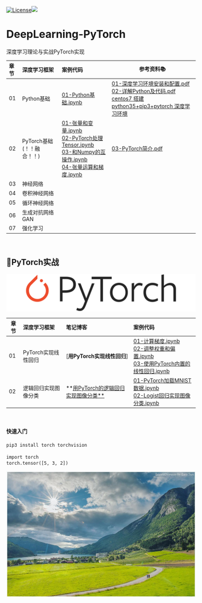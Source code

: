 [![License](https://img.shields.io/badge/license-MIT-blue.svg)](LICENSE)<a href="https://www.jianshu.com/u/4dc749fdfbb7"><img src="https://img.shields.io/badge/%E7%AE%80%E4%B9%A6-@geekAppke-b561fe.svg?style=flat&colorA=ed6f59"></a>

# DeepLearning-PyTorch
深度学习理论与实战PyTorch实现

| 章节 | 深度学习框架   | 案例代码 | 参考资料📚 |
| :--- | :--------------  | :----------------------------------------------------------- |---|
| 01   | Python基础            | [01-Python基础.ipynb](ch01-Python基础/01-Python基础.ipynb) | [01-深度学习环境安装和配置.pdf](ch08-参考资料/01-深度学习环境安装和配置.pdf)<br>[02-详解Python及代码.pdf](ch08-参考资料/02-详解Python及代码.pdf)<br/>[centos7 搭建 python35+pip3+pytorch 深度学习环境](https://blog.csdn.net/huangfei711/article/details/78722915) |
| 02   | PyTorch基础(！！融合！！)   | [01-张量和变量.ipynb](ch02-PyTorch基础/01-张量和变量.ipynb)<br>[02-PyTorch处理Tensor.ipynb](ch02-PyTorch基础/02-PyTorch处理Tensor.ipynb)<br/>[03-和Numpy的互操作.ipynb](ch02-PyTorch基础/03-和Numpy的互操作.ipynb)<br/>[04-张量运算和梯度.ipynb](ch02-PyTorch基础/04-张量运算和梯度.ipynb) |[03-PyTorch简介.pdf](ch08-参考资料/03-PyTorch简介.pdf)|
| 03   | 神经网络 |       ||
| 04   | 卷积神经网络        | ||
| 05   | 循环神经网络        | ||
| 06   | 生成对抗网络GAN    | ||
| 07   | 强化学习        |     ||

<br>

## 🎉PyTorch实战

![](images/pytorch-logo.png)

| 章节 | 深度学习框架         | 笔记博客                                | 案例代码                                                     |
| ---- | :------------------- | :-------------------------------------- | :----------------------------------------------------------- |
| 01   | PyTorch实现线性回归  | [**用PyTorch实现线性回归**]             | [01-计算梯度.ipynb](ex01-实现线性回归/01-计算梯度.ipynb)<br>[02-调整权重和偏置.ipynb](ex01-实现线性回归/02-调整权重和偏置.ipynb)<br/>[03-使用PyTorch内置的线性回归.ipynb](ex01-实现线性回归/03-使用PyTorch内置的线性回归.ipynb)<br/> |
| 02   | 逻辑回归实现图像分类 | **[用PyTorch的逻辑回归实现图像分类**]() | [01-PyTorch加载MNIST数据.ipynb](ex02-Logistic回归实现图像分类/01-PyTorch加载MNIST数据.ipynb)<br/>[02-Logist回归实现图像分类.ipynb](ex02-Logistic回归实现图像分类/02-Logist回归实现图像分类.ipynb)<br/> |

<br>

#### 快速入门

```
pip3 install torch torchvision

import torch
torch.tensor([5, 3, 2])
```

<p align='center'>
<img src='images/surface.jpg'>
</p>

